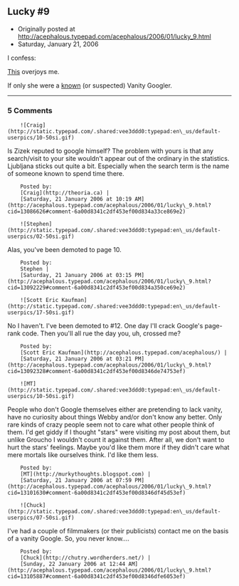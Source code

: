 ## Lucky #9

 * Originally posted at http://acephalous.typepad.com/acephalous/2006/01/lucky_9.html
 * Saturday, January 21, 2006



I confess:

[This](http://www.google.com/search?q=joan+didion&hl=en&hs=sgU&lr=&client=firefox-a&rls=org.mozilla:en-US:official\_s&start=80&sa=N) overjoys me.

If only she were a [known](http://www.theoria.ca/theoria/2006/01/more\_zizek.html) (or suspected) Vanity Googler.

		

* * *

### 5 Comments 

		

                
[]()

	

		![Craig](http://static.typepad.com/.shared:vee3ddd0:typepad:en\_us/default-userpics/10-50si.gif)
	

	

		

Is Zizek reputed to google himself?  The problem with yours is that any search/visit to your site wouldn't appear out of the ordinary in the statistics.  Ljubljana sticks out quite a bit.  Especially when the search term is the name of someone known to spend time there.

	

		Posted by:
		[Craig](http://theoria.ca) |
		[Saturday, 21 January 2006 at 10:19 AM](http://acephalous.typepad.com/acephalous/2006/01/lucky\_9.html?cid=13086626#comment-6a00d8341c2df453ef00d834a33ce869e2)

[]()

	

		![Stephen](http://static.typepad.com/.shared:vee3ddd0:typepad:en\_us/default-userpics/02-50si.gif)
	

	

		

Alas, you've been demoted to page 10.

	

		Posted by:
		Stephen |
		[Saturday, 21 January 2006 at 03:15 PM](http://acephalous.typepad.com/acephalous/2006/01/lucky\_9.html?cid=13092229#comment-6a00d8341c2df453ef00d834a350ce69e2)

[]()

	

		![Scott Eric Kaufman](http://static.typepad.com/.shared:vee3ddd0:typepad:en\_us/default-userpics/17-50si.gif)
	

	

		

No I haven't.  I've been demoted to #12.  One day I'll crack Google's page-rank code.  Then you'll all rue the day you, uh, crossed me?

	

		Posted by:
		[Scott Eric Kaufman](http://acephalous.typepad.com/acephalous/) |
		[Saturday, 21 January 2006 at 03:21 PM](http://acephalous.typepad.com/acephalous/2006/01/lucky\_9.html?cid=13092328#comment-6a00d8341c2df453ef00d8346de74753ef)

[]()

	

		![MT](http://static.typepad.com/.shared:vee3ddd0:typepad:en\_us/default-userpics/10-50si.gif)
	

	

		

People who don't Google themselves either are pretending to lack vanity, have no curiosity about things Webby and/or don't know any better. Only rare kinds of crazy people seem not to care what other people think of them. I'd get giddy if I thought "stars" were visiting my post about them, but unlike Groucho I wouldn't count it against them. After all, we don't want to hurt the stars' feelings. Maybe you'd like them more if they didn't care what mere mortals like ourselves think. I'd like them less. 

	

		Posted by:
		[MT](http://murkythoughts.blogspot.com) |
		[Saturday, 21 January 2006 at 07:59 PM](http://acephalous.typepad.com/acephalous/2006/01/lucky\_9.html?cid=13101630#comment-6a00d8341c2df453ef00d8346df45d53ef)

[]()

	

		![Chuck](http://static.typepad.com/.shared:vee3ddd0:typepad:en\_us/default-userpics/07-50si.gif)
	

	

		

I've had a couple of filmmakers (or their publicists) contact me on the basis of a vanity Google.  So, you never know....  

	

		Posted by:
		[Chuck](http://chutry.wordherders.net/) |
		[Sunday, 22 January 2006 at 12:44 AM](http://acephalous.typepad.com/acephalous/2006/01/lucky\_9.html?cid=13105887#comment-6a00d8341c2df453ef00d8346dfe6053ef)

		

        